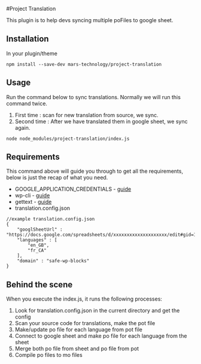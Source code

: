 #Project Translation

This plugin is to help devs syncing multiple poFiles to google sheet.

## Installation
In your plugin/theme
```
npm install --save-dev mars-technology/project-translation
```

## Usage
Run the command below to sync translations. Normally we will run this command twice.
1. First time : scan for new translation from source, we sync. 
2. Second time : After we have translated them in google sheet, we sync again.
```
node node_modules/project-translation/index.js
```

## Requirements
This command above will guide you through to get all the requirements, below is just the recap of what you need.
- GOOGLE_APPLICATION_CREDENTIALS - [guide](https://www.notion.so/Project-Translation-8e7782be6bb14f3c9cd0b439f8c9e25d#46d320062dda41e382e4e7fa9794a754)
- wp-cli - [guide](https://www.notion.so/Project-Translation-8e7782be6bb14f3c9cd0b439f8c9e25d#93527793d3b849a5a9e2944b722f56b4)
- gettext - [guide](https://www.notion.so/Project-Translation-8e7782be6bb14f3c9cd0b439f8c9e25d#f3de325b420a44c49f9f86c26cd75fb7)
- translation.config.json
```
//example translation.config.json
{
    "googlSheetUrl" : "https://docs.google.com/spreadsheets/d/xxxxxxxxxxxxxxxxxxxx/edit#gid=1259558084",
    "languages" : [
        "en_GB",
        "fr_CA"
    ],
    "domain" : "safe-wp-blocks"
}
```

## Behind the scene
When you execute the index.js, it runs the following processes:
1. Look for translation.config.json in the current directory and get the config
2. Scan your source code for translations, make the pot file
3. Make/update po file for each language from pot file
4. Connect to google sheet and make po file for each language from the sheet
5. Merge both po file from sheet and po file from pot
6. Compile po files to mo files